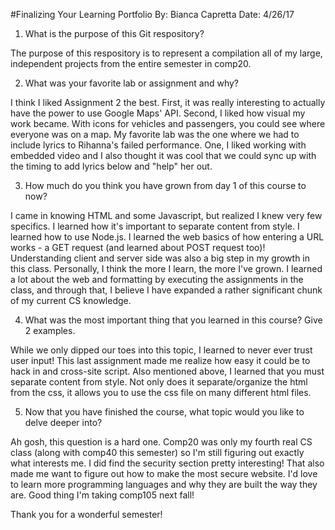 #Finalizing Your Learning Portfolio
By: Bianca Capretta
Date: 4/26/17

1. What is the purpose of this Git respository?

The purpose of this respository is to represent a compilation all of my large, 
independent projects from the entire semester in comp20.

2. What was your favorite lab or assignment and why?

I think I liked Assignment 2 the best. First, it was really interesting to actually
have the power to use Google Maps' API. Second, I liked how visual my work became.
With icons for vehicles and passengers, you could see where everyone was on a map.
My favorite lab was the one where we had to include lyrics to Rihanna's failed performance.
One, I liked working with embedded video and I also thought it was cool that we
could sync up with the timing to add lyrics below and "help" her out.

3. How much do you think you have grown from day 1 of this course to now?

I came in knowing HTML and some Javascript, but realized I knew very few specifics.
I learned how it's important to separate content from style. I learned how to
use Node.js. I learned the web basics of how entering a URL works - a GET
request (and learned about POST request too)! Understanding client and server
side was also a big step in my growth in this class. 
Personally, I think the more I learn, the more I've grown. I learned a lot about
the web and formatting by executing the assignments in the class, and through that,
I believe I have expanded a rather significant chunk of my current CS knowledge.

4. What was the most important thing that you learned in this course? Give 2 examples.

While we only dipped our toes into this topic, I learned to never ever trust 
user input! This last assignment made me realize how easy it could be to
hack in and cross-site script. Also mentioned above, I learned that you must
separate content from style. Not only does it separate/organize the html from the css,
it allows you to use the css file on many different html files.

5. Now that you have finished the course, what topic would you like to delve deeper into?

Ah gosh, this question is a hard one. Comp20 was only my fourth real CS class 
(along with comp40 this semester) so I'm still figuring out exactly what interests
me. I did find the security section pretty interesting! That also made me want to figure
out how to make the most secure website. I'd love to learn more programming languages
and why they are built the way they are. Good thing I'm taking comp105 next fall!

Thank you for a wonderful semester!  
